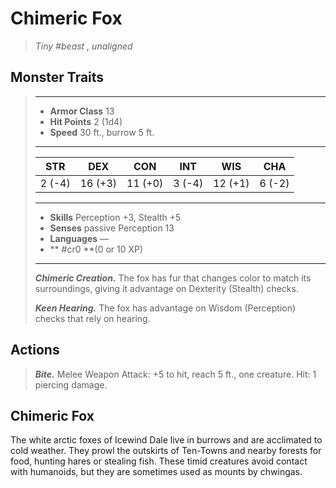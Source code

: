 # Chimeric Fox
>*Tiny #beast , unaligned*
## Monster Traits
>___
>- **Armor Class** 13
>- **Hit Points** 2 (1d4)
>- **Speed** 30 ft., burrow 5 ft.
>___
>|STR|DEX|CON|INT|WIS|CHA|
>|:---:|:---:|:---:|:---:|:---:|:---:|
>|2 (-4)|16 (+3)|11 (+0)|3 (-4)|12 (+1)|6 (-2)|
>___
>- **Skills** Perception +3, Stealth +5
>- **Senses** passive Perception 13
>- **Languages** —
>- ** #cr0 **(0 or 10 XP)
>___
>***Chimeric Creation.*** The fox has fur that changes color to match its surroundings, giving it advantage on Dexterity (Stealth) checks.  
>
>***Keen Hearing.*** The fox has advantage on Wisdom (Perception) checks that rely on hearing.  
>
## Actions
>***Bite.*** Melee Weapon Attack: +5 to hit, reach 5 ft., one creature. Hit: 1 piercing damage.
## Chimeric Fox
The white arctic foxes of Icewind Dale live in burrows and are acclimated to cold weather. They prowl the outskirts of Ten-Towns and nearby forests for food, hunting hares or stealing fish. These timid creatures avoid contact with humanoids, but they are sometimes used as mounts by chwingas.